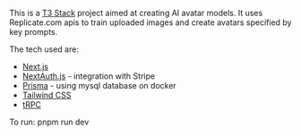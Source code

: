 This is a [T3 Stack](https://create.t3.gg/) project aimed at creating AI avatar models. It uses Replicate.com apis to train uploaded images and create avatars specified by key prompts.

The tech used are:

- [Next.js](https://nextjs.org)
- [NextAuth.js](https://next-auth.js.org) - integration with Stripe
- [Prisma](https://prisma.io) - using mysql database on docker
- [Tailwind CSS](https://tailwindcss.com)
- [tRPC](https://trpc.io)

To run:
pnpm run dev

